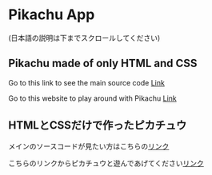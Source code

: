 # Pikachu App
(日本語の説明は下までスクロールしてください)

## Pikachu made of only HTML and CSS

Go to this link to see the main source code [Link](https://github.com/Eric1015/Pikachu/tree/master/app/views/pikachu)

Go to this website to play around with Pikachu [Link](https://my-pikachu.herokuapp.com/)

## HTMLとCSSだけで作ったピカチュウ

メインのソースコードが見たい方はこちらの[リンク](https://github.com/Eric1015/Pikachu/tree/master/app/views/pikachu)

こちらのリンクからピカチュウと遊んであげてください[リンク](https://my-pikachu.herokuapp.com/)